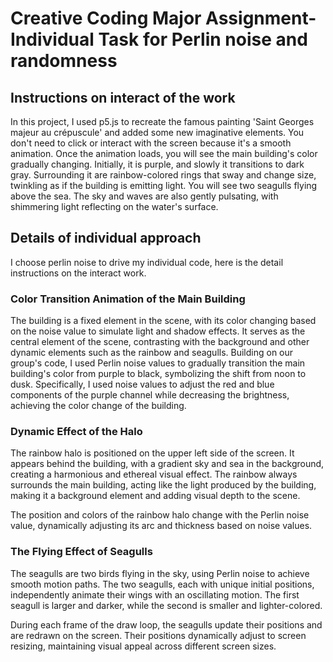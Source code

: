 # Creative Coding Major Assignment-Individual Task for Perlin noise and randomness

## Instructions on interact of the work
In this project, I used p5.js to recreate the famous painting 'Saint Georges majeur au crépuscule' and added some new imaginative elements. You don't need to click or interact with the screen because it's a smooth animation. Once the animation loads, you will see the main building's color gradually changing. Initially, it is purple, and slowly it transitions to dark gray. Surrounding it are rainbow-colored rings that sway and change size, twinkling as if the building is emitting light. You will see two seagulls flying above the sea. The sky and waves are also gently pulsating, with shimmering light reflecting on the water's surface.

## Details of individual approach
I choose perlin noise to drive my individual code, here is the detail instructions on the interact work.
### Color Transition Animation of the Main Building
The building is a fixed element in the scene, with its color changing based on the noise value to simulate light and shadow effects. It serves as the central element of the scene, contrasting with the background and other dynamic elements such as the rainbow and seagulls.
Building on our group's code, I used Perlin noise values to gradually transition the main building's color from purple to black, symbolizing the shift from noon to dusk. Specifically, I used noise values to adjust the red and blue components of the purple channel while decreasing the brightness, achieving the color change of the building.

### Dynamic Effect of the Halo
The rainbow halo is positioned on the upper left side of the screen. It appears behind the building, with a gradient sky and sea in the background, creating a harmonious and ethereal visual effect. The rainbow always surrounds the main building, acting like the light produced by the building, making it a background element and adding visual depth to the scene.

The position and colors of the rainbow halo change with the Perlin noise value, dynamically adjusting its arc and thickness based on noise values.

### The Flying Effect of Seagulls
The seagulls are two birds flying in the sky, using Perlin noise to achieve smooth motion paths. The two seagulls, each with unique initial positions, independently animate their wings with an oscillating motion. The first seagull is larger and darker, while the second is smaller and lighter-colored.

During each frame of the draw loop, the seagulls update their positions and are redrawn on the screen. Their positions dynamically adjust to screen resizing, maintaining visual appeal across different screen sizes.